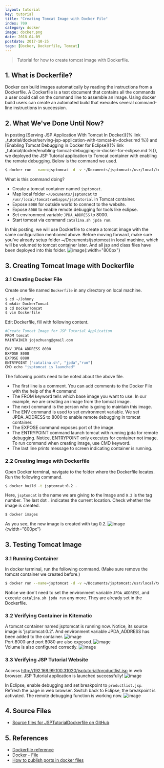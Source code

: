 ```yaml
---
layout: tutorial
key: tutorial
title: "Creating Tomcat Image with Docker File"
index: 709
category: docker
image: docker.png
date: 2018-04-09
postdate: 2017-10-25
tags: [Docker, Dockerfile, Tomcat]
---
```


> Tutorial for how to create tomcat image with Dockerfile.

## 1. What is Dockerfile?
Docker can build images automatically by reading the instructions from a Dockerfile. A Dockerfile is a text document that contains all the commands a user could call on the command line to assemble an image. Using docker build users can create an automated build that executes several command-line instructions in succession.

## 2. What We've Done Until Now?
In posting [Serving JSP Application With Tomcat In Docker]({% link _tutorial/docker/serving-jsp-application-with-tomcat-in-docker.md %}) and [Enabling Tomcat Debugging in Docker for Eclipse]({% link _tutorial/docker/enabling-tomcat-debugging-in-docker-for-eclipse.md %}), we deployed the JSP Tutorial application to Tomcat container with enabling the remote debugging. Below is the command we used.
```sh
$ docker run --name=jsptomcat -d -v ~/Documents/jsptomcat:/usr/local/tomcat/webapps/jsptutorial -p 31020:8080 -p 8000:8000 -e JPDA_ADDRESS=8000 tomcat catalina.sh jpda run
```
What is this command doing?
* Create a tomcat container named `jsptomcat`.
* Map local folder `~/Documents/jsptomcat` to `/usr/local/tomcat/webapps/jsptutorial` in Tomcat container.
* Expose `8080` for outside world to connect to the website.
* Expose `8000` to enable remote debugging for tools like eclipse.
* Set environment variable `JPDA_ADDRESS` to 8000.
* Start tomcat via command `catalina.sh jpda run`.

In this posting, we will use Dockerfile to create a tomcat image with the same configuration mentioned above. Before moving forward, make sure you’ve already setup folder ~/Documents/jsptomcat in local machine, which will be volumed to tomcat container later. And all jsp and class files have been deployed into this folder.
![image](/public/tutorials/709/localfolder.png){:width="800px"}  

## 3. Creating Tomcat Image with Dockerfile
### 3.1 Creating Docker File
Create one file named `Dockerfile` in any directory on local machine.
```sh
$ cd ~/Johnny
$ mkdir DockerTomcat
$ cd DockerTomcat
$ vim Dockerfile
```
Edit Dockerfile, fill with following content.
```sh
#Create Tomcat Image for JSP Tutorial Application
FROM tomcat
MAINTAINER jojozhuang@gmail.com

ENV JPDA_ADDRESS 8000
EXPOSE 8000
EXPOSE 8080
ENTRYPOINT ["catalina.sh", "jpda","run"]
CMD echo "jsptomcat is launched"
```
The following points need to be noted about the above file.
* The first line is a comment. You can add comments to the Docker File with the help of the # command
* The FROM keyword tells which base image you want to use. In our example, we are creating an image from the tomcat image.
* The next command is the person who is going to maintain this image.
* The ENV command is used to set environment variable. We set JPDA_ADDRESS to 8000 to enable remote debugging in tomcat container.
* The EXPOSE command exposes port of the image.
* The ENTRYPOINT command launch tomcat with running jpda for remote debugging. Notice, ENTRYPOINT only executes for container not image. To run command when creating image, use CMD keyword.
* The last line prints message to screen indicating container is running.

### 2.2 Creating Image with Dockerfile
Open Docker terminal, navigate to the folder where the Dockerfile locates. Run the following command.
```sh
$ docker build -t jsptomcat:0.2 .
```
Here, `jsptomcat` is the name we are giving to the Image and `0.2` is the tag number. The last dot `.` indicates the current location. Check whether the image is created.
```sh
$ docker images
```
As you see, the new image is created with tag 0.2.
![image](/public/tutorials/709/imagecreated.png){:width="800px"}  

## 3. Testing Tomcat Image
### 3.1 Running Container
In docker terminal, run the following command. (Make sure remove the tomcat container we created before.)
```sh
$ docker run --name=jsptomcat -d -v ~/Documents/jsptomcat:/usr/local/tomcat/webapps/jsptutorial -p 31020:8080 -p 8000:8000 jsptomcat:0.2
```
Notice we don't need to set the environment variable `JPDA_ADDRESS`, and execute `catalina.sh jpda run` any more. They are already set in the Dockerfile.
### 3.2 Verifying Container in Kitematic
A tomcat container named jsptomcat is running now. Notice, its source image is 'jsptomcat:0.2'. And environment variable JPDA_ADDRESS has been added to the container.
![image](/public/tutorials/709/general.png)  
Port 8000 and port 8080 are also exposed.
![image](/public/tutorials/709/ports.png)  
Volume is also configured correctly.
![image](/public/tutorials/709/volume.png)  

### 3.3 Verifying JSP Tutorial Website
Access http://192.168.99.100:31020/jsptutorial/productlist.jsp in web browser. JSP Tutorial application is launched successfully!
![image](/public/tutorials/709/deployed.png)  

In Eclipse, enable debugging and set breakpoint to `productlist.jsp`. Refresh the page in web browser. Switch back to Eclipse, the breakpoint is activated. The remote debugging function is working now.
![image](/public/tutorials/709/breakpointdt.png)  

## 4. Source Files
* [Source files for JSPTutorialDockerfile on GitHub](https://github.com/jojozhuang/Tutorials/tree/master/JSPTutorialDockerfile)

## 5. References
* [Dockerfile reference](https://docs.docker.com/engine/reference/builder/)
* [Docker - File](https://www.tutorialspoint.com/docker/docker_file.htm)
* [How to publish ports in docker files](https://stackoverflow.com/questions/32740344/how-to-publish-ports-in-docker-files)
